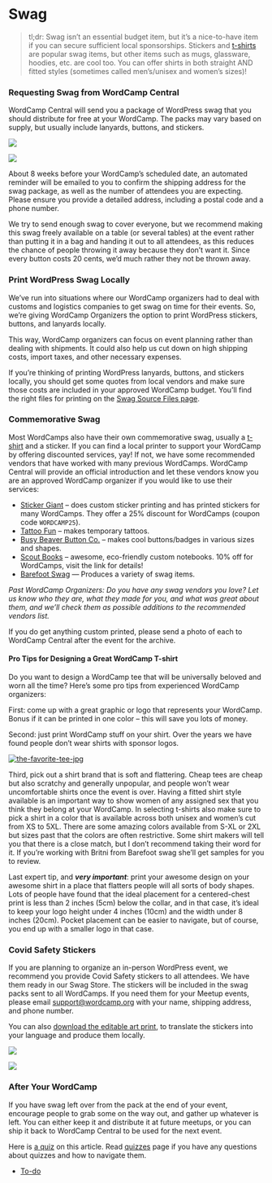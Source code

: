 # Swag

> tl;dr: Swag isn’t an essential budget item, but it’s a nice-to-have item if you can secure sufficient local sponsorships. Stickers and [t-shirts](https://make.wordpress.org/community/handbook/wordcamp-organizer-handbook/planning-details/swag/#tees) are popular swag items, but other items such as mugs, glassware, hoodies, etc. are cool too. You can offer shirts in both straight AND fitted styles (sometimes called men’s/unisex and women’s sizes)!

### Requesting Swag from WordCamp Central

WordCamp Central will send you a package of WordPress swag that you should distribute for free at your WordCamp. The packs may vary based on supply, but usually include lanyards, buttons, and stickers.

[![](https://make.wordpress.org/community/files/2022/10/wordpress-buttons.jpg)](https://make.wordpress.org/community/files/2022/10/wordpress-buttons.jpg)

[![](https://make.wordpress.org/community/files/2022/10/650x650WPLANYARD_1024x1024.jpg)](https://make.wordpress.org/community/files/2022/10/650x650WPLANYARD_1024x1024.jpg)

About 8 weeks before your WordCamp’s scheduled date, an automated reminder will be emailed to you to confirm the shipping address for the swag package, as well as the number of attendees you are expecting. Please ensure you provide a detailed address, including a postal code and a phone number.

We try to send enough swag to cover everyone, but we recommend making this swag freely available on a table (or several tables) at the event rather than putting it in a bag and handing it out to all attendees, as this reduces the chance of people throwing it away because they don’t want it. Since every button costs 20 cents, we’d much rather they not be thrown away.

### Print WordPress Swag Locally

We’ve run into situations where our WordCamp organizers had to deal with customs and logistics companies to get swag on time for their events. So, we’re giving WordCamp Organizers the option to print WordPress stickers, buttons, and lanyards locally.

This way, WordCamp organizers can focus on event planning rather than dealing with shipments. It could also help us cut down on high shipping costs, import taxes, and other necessary expenses.

If you’re thinking of printing WordPress lanyards, buttons, and stickers locally, you should get some quotes from local vendors and make sure those costs are included in your approved WordCamp budget. You’ll find the right files for printing on the [Swag Source Files page](https://make.wordpress.org/community/handbook/wordcamp-organizer/planning-details/swag/swag-source-files/).

### Commemorative Swag

Most WordCamps also have their own commemorative swag, usually a [t-shirt](https://make.wordpress.org/community/handbook/wordcamp-organizer-handbook/planning-details/swag/#tees) and a sticker. If you can find a local printer to support your WordCamp by offering discounted services, yay! If not, we have some recommended vendors that have worked with many previous WordCamps. WordCamp Central will provide an official introduction and let these vendors know you are an approved WordCamp organizer if you would like to use their services:

*   [Sticker Giant](http://www.stickergiant.com/wordcamp) – does custom sticker printing and has printed stickers for many WordCamps. They offer a 25% discount for WordCamps (coupon code `WORDCAMP25`).
*   [Tattoo Fun](http://www.tattoofun.com/ "Tattoo Fun") – makes temporary tattoos.
*   [Busy Beaver Button Co.](http://www.busybeaver.net/ "Busy Beaver Button Co.") – makes cool buttons/badges in various sizes and shapes.
*   [Scout Books](https://scoutbooks.com/wordpress-wordcamp/) – awesome, eco-friendly custom notebooks. 10% off for WordCamps, visit the link for details!
*   [Barefoot Swag](https://www.swagconnection.com/) — Produces a variety of swag items.

*Past WordCamp Organizers: Do you have any swag vendors you love? Let us know who they are, what they made for you, and what was great about them, and we’ll check them as possible additions to the recommended vendors list.*

If you do get anything custom printed, please send a photo of each to WordCamp Central after the event for the archive.

#### Pro Tips for Designing a Great WordCamp T-shirt

Do you want to design a WordCamp tee that will be universally beloved and worn all the time? Here’s some pro tips from experienced WordCamp organizers:

First: come up with a great graphic or logo that represents your WordCamp. Bonus if it can be printed in one color – this will save you lots of money.

Second: just print WordCamp stuff on your shirt. Over the years we have found people don’t wear shirts with sponsor logos.

[![the-favorite-tee-jpg](https://make.wordpress.org/community/files/2015/09/The-Favorite-Tee-300x300.jpg)](https://make.wordpress.org/community/files/2015/09/The-Favorite-Tee.jpg)

Third, pick out a shirt brand that is soft and flattering. Cheap tees are cheap but also scratchy and generally unpopular, and people won’t wear uncomfortable shirts once the event is over. Having a fitted shirt style available is an important way to show women of any assigned sex that you think they belong at your WordCamp. In selecting t-shirts also make sure to pick a shirt in a color that is available across both unisex and women’s cut from XS to 5XL. There are some amazing colors available from S-XL or 2XL but sizes past that the colors are often restrictive. Some shirt makers will tell you that there is a close match, but I don’t recommend taking their word for it. If you’re working with Britni from Barefoot swag she’ll get samples for you to review.

Last expert tip, and ***very important***: print your awesome design on your awesome shirt in a place that flatters people will all sorts of body shapes. Lots of people have found that the ideal placement for a centered-chest print is less than 2 inches (5cm) below the collar, and in that case, it’s ideal to keep your logo height under 4 inches (10cm) and the width under 8 inches (20cm). Pocket placement can be easier to navigate, but of course, you end up with a smaller logo in that case.

### Covid Safety Stickers

If you are planning to organize an in-person WordPress event, we recommend you provide Covid Safety stickers to all attendees. We have them ready in our Swag Store. The stickers will be included in the swag packs sent to all WordCamps. If you need them for your Meetup events, please email support@wordcamp.org with your name, shipping address, and phone number.  
  
You can also [download the editable art print](https://drive.google.com/drive/folders/19DElUtapZ7penMz2qq3Hk-IQWghWYh_G?usp=sharing), to translate the stickers into your language and produce them locally.

[![](https://make.wordpress.org/community/files/2022/10/Communication-Stickers-Masks-722x1024.png)](https://drive.google.com/drive/folders/19DElUtapZ7penMz2qq3Hk-IQWghWYh_G?usp=sharing)

[![](https://make.wordpress.org/community/files/2022/10/Communication-Stickers-Communication-722x1024.png)](https://drive.google.com/drive/folders/19DElUtapZ7penMz2qq3Hk-IQWghWYh_G?usp=sharing)

### After Your WordCamp

If you have swag left over from the pack at the end of your event, encourage people to grab some on the way out, and gather up whatever is left. You can either keep it and distribute it at future meetups, or you can ship it back to WordCamp Central to be used for the next event.

Here is [a quiz](https://wordpress.org/contributor-training/quiz/swag-2/) on this article. Read [quizzes](https://make.wordpress.org/community/handbook/wordcamp-organizer/quizzes/) page if you have any questions about quizzes and how to navigate them.

*   [To-do](# "To-do")